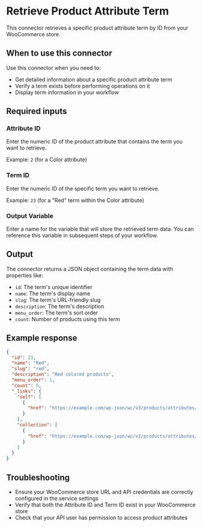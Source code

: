 # Retrieve Product Attribute Term

This connector retrieves a specific product attribute term by ID from your WooCommerce store.

## When to use this connector

Use this connector when you need to:
- Get detailed information about a specific product attribute term
- Verify a term exists before performing operations on it
- Display term information in your workflow

## Required inputs

### Attribute ID
Enter the numeric ID of the product attribute that contains the term you want to retrieve.

Example: `2` (for a Color attribute)

### Term ID
Enter the numeric ID of the specific term you want to retrieve.

Example: `23` (for a "Red" term within the Color attribute)

### Output Variable
Enter a name for the variable that will store the retrieved term data. You can reference this variable in subsequent steps of your workflow.

## Output

The connector returns a JSON object containing the term data with properties like:
- `id`: The term's unique identifier
- `name`: The term's display name
- `slug`: The term's URL-friendly slug
- `description`: The term's description
- `menu_order`: The term's sort order
- `count`: Number of products using this term

## Example response

```json
{
  "id": 23,
  "name": "Red",
  "slug": "red",
  "description": "Red colored products",
  "menu_order": 1,
  "count": 5,
  "_links": {
    "self": [
      {
        "href": "https://example.com/wp-json/wc/v3/products/attributes/2/terms/23"
      }
    ],
    "collection": [
      {
        "href": "https://example.com/wp-json/wc/v3/products/attributes/2/terms"
      }
    ]
  }
}
```

## Troubleshooting

- Ensure your WooCommerce store URL and API credentials are correctly configured in the service settings
- Verify that both the Attribute ID and Term ID exist in your WooCommerce store
- Check that your API user has permission to access product attributes